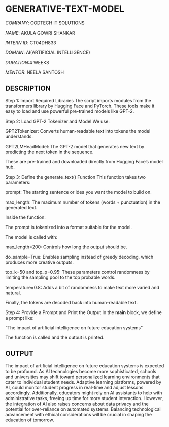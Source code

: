 # GENERATIVE-TEXT-MODEL

*COMPANY*: CODTECH IT SOLUTIONS

*NAME*: AKULA GOWRI SHANKAR

*INTERN ID*: CT04DH833

*DOMAIN*: AI(ARTIFICIAL INTELLIGENCE)

*DURATION*:4 WEEKS

*MENTOR*: NEELA SANTOSH

## DESCRIPTION

Step 1: Import Required Libraries
The script imports modules from the transformers library by Hugging Face and PyTorch. These tools make it easy to load and use powerful pre-trained models like GPT-2.

Step 2: Load GPT-2 Tokenizer and Model
We use:

GPT2Tokenizer: Converts human-readable text into tokens the model understands.

GPT2LMHeadModel: The GPT-2 model that generates new text by predicting the next token in the sequence.

These are pre-trained and downloaded directly from Hugging Face’s model hub.

Step 3: Define the generate_text() Function
This function takes two parameters:

prompt: The starting sentence or idea you want the model to build on.

max_length: The maximum number of tokens (words + punctuation) in the generated text.

Inside the function:

The prompt is tokenized into a format suitable for the model.

The model is called with:

max_length=200: Controls how long the output should be.

do_sample=True: Enables sampling instead of greedy decoding, which produces more creative outputs.

top_k=50 and top_p=0.95: These parameters control randomness by limiting the sampling pool to the top probable words.

temperature=0.8: Adds a bit of randomness to make text more varied and natural.

Finally, the tokens are decoded back into human-readable text.

Step 4: Provide a Prompt and Print the Output
In the __main__ block, we define a prompt like:

“The impact of artificial intelligence on future education systems”

The function is called and the output is printed.

## OUTPUT

The impact of artificial intelligence on future education systems is expected to be profound. As AI technologies become more sophisticated, schools and universities may shift toward personalized learning environments that cater to individual student needs. Adaptive learning platforms, powered by AI, could monitor student progress in real-time and adjust lessons accordingly. Additionally, educators might rely on AI assistants to help with administrative tasks, freeing up time for more student interaction. However, the integration of AI also raises concerns about data privacy and the potential for over-reliance on automated systems. Balancing technological advancement with ethical considerations will be crucial in shaping the education of tomorrow.
